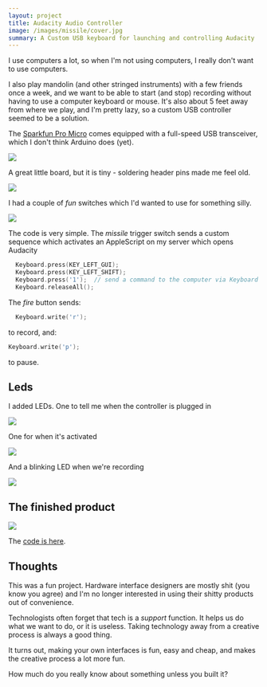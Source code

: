 ```yaml
---
layout: project
title: Audacity Audio Controller
image: /images/missile/cover.jpg
summary: A Custom USB keyboard for launching and controlling Audacity
---
```


I use computers a lot, so when I'm not using computers, I really don't want to
use computers.

I also play mandolin (and other stringed instruments) with a few friends once a week,
and we want to be able to start (and stop) recording without having to use a computer
keyboard or mouse. It's also about 5 feet away from where we play, and I'm pretty lazy,
so a custom USB controller seemed to be a solution.

The [Sparkfun Pro Micro](https://www.sparkfun.com/products/12640) comes
equipped with a full-speed USB transceiver, which I don't think Arduino does (yet).

![](/images/missile/IMG_7708.JPG)

A great little board, but it is tiny - soldering header pins made me feel old.

![](/images/missile/IMG_7709.JPG)

I had a couple of *fun* switches which I'd wanted to use for something silly.

![](/images/missile/IMG_7678.JPG)

The code is very simple. The *missile* trigger switch sends a custom sequence
which activates an AppleScript on my server which opens Audacity

```cpp
  Keyboard.press(KEY_LEFT_GUI);
  Keyboard.press(KEY_LEFT_SHIFT);
  Keyboard.press('1');  // send a command to the computer via Keyboard HID
  Keyboard.releaseAll();
```

The *fire* button sends:

```cpp
  Keyboard.write('r');
```

to record, and:
```cpp
Keyboard.write('p');
```

to pause.

## Leds

I added LEDs. One to tell me when the controller is plugged in

![](/images/missile/IMG_7756.JPG)

One for when it's activated

![](/images/missile/IMG_7757.JPG)

And a blinking LED when we're recording

![](/images/missile/IMG_7759.JPG)

## The finished product

![](/images/missile/ezgif-4-5b23530c7df3.gif)

The [code is here](https://github.com/SachaWheeler/USB-controlller).

## Thoughts

This was a fun project. Hardware interface designers are mostly shit (you know you
agree) and I'm no longer interested in using their shitty products out of
convenience.

Technologists often forget that tech is a *support* function. It helps us
do what we want to do, or it is useless. Taking technology away from a
creative process is always a good thing.

It turns out, making your own interfaces is fun, easy and cheap, and makes the
creative process a lot more fun.

How much do you really know about something unless you built it?
